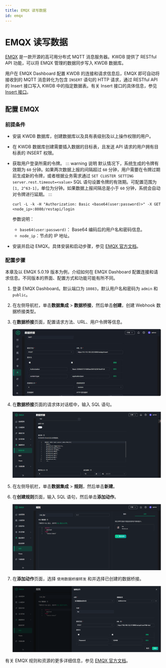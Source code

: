 ```yaml
---
title: EMQX 读写数据
id: emqx
---
```


# EMQX 读写数据

[EMQX](https://www.emqx.io/) 是一款开源的高可用分布式 MQTT 消息服务器。KWDB 提供了 RESTful API 功能，可以将 EMQX 管理的数据同步写入 KWDB 数据库。

用户在 EMQX Dashboard 配置 KWDB 的连接和请求信息后，EMQX 即可自动将接收到的 MQTT 消息转化为包含 `INSERT` 语句的 HTTP 请求，通过 RESTful API 的 Insert 接口写入 KWDB 中的指定数据表。有关 Insert 接口的具体信息，参见 [Insert 接口](../connect-kaiwudb/restful-api/connect-restful-api.md#insert-接口)。

## 配置 EMQX

### 前提条件

- 安装 KWDB 数据库，创建数据库以及具有表级别及以上操作权限的用户。

- 在 KWDB 数据库创建需要插入数据的目标表，且发送 API 请求的用户拥有目标表的 INSERT 权限。

- 获取用户登录所需的令牌。
    ::: warning 说明
    默认情况下，系统生成的令牌有效期为 `60` 分钟。如果两次数据上报的间隔超过 `60` 分钟，用户需要在令牌过期前生成新的令牌，或者根据业务需求通过 `SET CLUSTER SETTING server.rest.timeout=<value>` SQL 语句设置令牌的有效期。可配置范围为 `[1, 2^63-1]`，单位为分钟。如果数据上报间隔总是小于 `60` 分钟，系统会自动对令牌进行延期。
    :::

    ```shell
    curl -L -k -H "Authorization: Basic <base64(user:password)>" -X GET <node_ip>:8080/restapi/login
    ```

    参数说明：

    - `base64(user:password)`： Base64 编码后的用户名和密码信息。
    - `node_ip`：节点的 IP 地址。

- 安装并启动 EMQX。具体安装和启动步骤，参见 [EMQX 官方文档](https://www.emqx.io/)。

### 配置步骤

本章及以 EMQX 5.0.19 版本为例，介绍如何在 EMQX Dashboard 配置连接和请求信息。不同版本的界面、配置方式和功能可能有所不同。

1. 登录 EMQX Dashboard。默认端口为 `18083`，默认用户名和密码为 `admin` 和 `public`。
2. 在左侧导航栏，单击**数据集成** > **数据桥接**，然后单击**创建**，创建 Webhook 数据桥接类型。
3. 在**数据桥接**页面，配置请求方法、URL、用户令牌等信息。

    ![](../../static/development/emqx-01.png)

4. 在**数据桥接**页面的请求体对话框中，输入 SQL 语句。

    ![](../../static/development/QPANbrnE1okUKMxyYmWcrcZunjg.png)

5. 在左侧导航栏，单击**数据集成** > **规则**，然后单击**新建**。

6. 在**创建规则**页面，输入 SQL 语句，然后单击**添加动作**。

    ![](../../static/development/KgTGbyFSco2XFzx20hicNpOEnJp.png)

7. 在**添加动作**页面，选择 `使用数据桥接转发` 和并选择已创建的数据桥接。

    ![](../../static/development/W33rb44MRoMscixsPQtcdd2Rnnc.png)

有关 EMQX 规则和资源的更多详细信息，参见 [EMQX 官方文档](https://www.emqx.io/docs/en/v4.4/rule/rule-engine.html#publish-message)。
